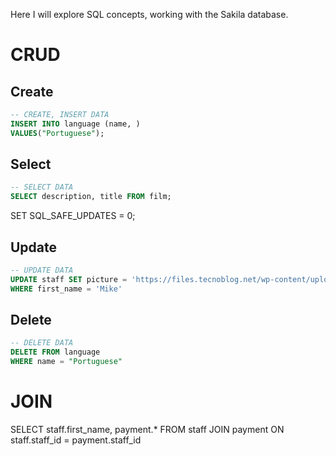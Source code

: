  Here I will explore SQL concepts, working with the Sakila database.


# CRUD
## Create

```sql
-- CREATE, INSERT DATA
INSERT INTO language (name, )
VALUES("Portuguese");
```


## Select
```sql
-- SELECT DATA
SELECT description, title FROM film;
```

SET SQL_SAFE_UPDATES = 0;

## Update
```sql
-- UPDATE DATA 
UPDATE staff SET picture = 'https://files.tecnoblog.net/wp-content/uploads/2019/02/thispersondoesnotexist.jpg'
WHERE first_name = 'Mike' 
```

## Delete

```sql
-- DELETE DATA 
DELETE FROM language
WHERE name = "Portuguese"
```

# JOIN
SELECT staff.first_name, payment.*
FROM staff
JOIN payment ON staff.staff_id = payment.staff_id
